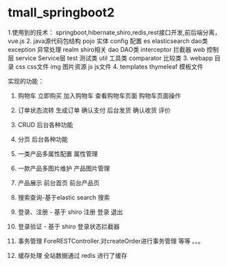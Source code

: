 # tmall_springboot2
1.使用到的技术：
springboot,hibernate,shiro,redis,rest接口开发,前后端分离，vue.js
2. java源代码包结构
pojo 实体
config 配置
es elasticsearch dao类
exception 异常处理
realm shiro相关
dao DAO类
interceptor 拦截器
web 控制层
service Service层
test 测试类
util 工具类
comparator 比较类
3. webapp 目录
css css文件
img 图片资源
js js文件
4. templates
thymeleaf 模板文件

实现的功能：
1. 购物车
立即购买 加入购物车 查看购物车页面 购物车页面操作

2. 订单状态流转
生成订单 确认支付 后台发货 确认收货 评价

3. CRUD
后台各种功能

4. 分页
后台各种功能

5. 一类产品多属性配置
属性管理

6. 一款产品多图片维护
产品图片管理

7. 产品展示
前台首页 前台产品页

8. 搜索查询-基于elastic search
搜索

9. 登录、注册 - 基于 shiro
注册 登录 退出

10. 登录验证 - 基于 shiro
登录状态拦截器

11. 事务管理
ForeRESTController.对createOrder进行事务管理
等等 。。。

12. 缓存处理
全站数据通过 redis 进行了缓存
